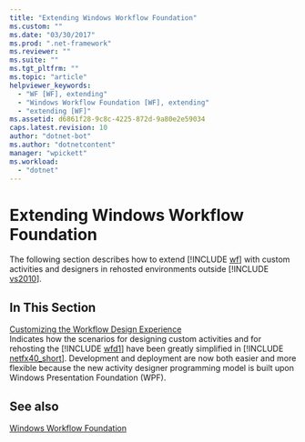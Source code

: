 ```yaml
---
title: "Extending Windows Workflow Foundation"
ms.custom: ""
ms.date: "03/30/2017"
ms.prod: ".net-framework"
ms.reviewer: ""
ms.suite: ""
ms.tgt_pltfrm: ""
ms.topic: "article"
helpviewer_keywords: 
  - "WF [WF], extending"
  - "Windows Workflow Foundation [WF], extending"
  - "extending [WF]"
ms.assetid: d6861f28-9c8c-4225-872d-9a80e2e59034
caps.latest.revision: 10
author: "dotnet-bot"
ms.author: "dotnetcontent"
manager: "wpickett"
ms.workload: 
  - "dotnet"
---
```

# Extending Windows Workflow Foundation
The following section describes how to extend [!INCLUDE [wf](../../../includes/wf-md.md)] with custom activities and designers in rehosted environments outside [!INCLUDE [vs2010](../../../includes/vs2010-md.md)].  
  
## In This Section  
 [Customizing the Workflow Design Experience](../../../docs/framework/windows-workflow-foundation/customizing-the-workflow-design-experience.md)  
 Indicates how the scenarios for designing custom activities and for rehosting the [!INCLUDE [wfd1](../../../includes/wfd1-md.md)] have been greatly simplified in [!INCLUDE [netfx40_short](../../../includes/netfx40-short-md.md)]. Development and deployment are now both easier and more flexible because the new activity designer programming model is built upon Windows Presentation Foundation (WPF).  

## See also
 [Windows Workflow Foundation](../../../docs/framework/windows-workflow-foundation/index.md)
